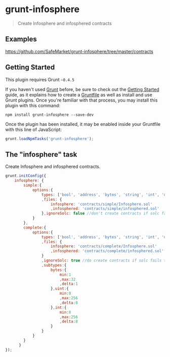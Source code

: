# grunt-infosphere

> Create Infosphere and infosphered contracts

## Examples

https://github.com/SafeMarket/grunt-infosphere/tree/master/contracts

## Getting Started
This plugin requires Grunt `~0.4.5`

If you haven't used [Grunt](http://gruntjs.com/) before, be sure to check out the [Getting Started](http://gruntjs.com/getting-started) guide, as it explains how to create a [Gruntfile](http://gruntjs.com/sample-gruntfile) as well as install and use Grunt plugins. Once you're familiar with that process, you may install this plugin with this command:

```shell
npm install grunt-infosphere --save-dev 
```

Once the plugin has been installed, it may be enabled inside your Gruntfile with this line of JavaScript:

```js
grunt.loadNpmTasks('grunt-infosphere');
```

## The "infosphere" task

Create Infosphere and infosphered contracts.

```js
grunt.initConfig({
  	infosphere: {
	    simple:{
		    options:{
		    	types: ['bool', 'address', 'bytes', 'string', 'int', 'uint']
		    	,files: {
		    		infosphere: 'contracts/simple/Infosphere.sol'
		    		,infosphered: 'contracts/simple/infosphered.sol'
		    	},ignoreSolc: false //don't create contracts if solc fails to compile
		    }
		},
		complete:{
		    options:{
		    	types: ['bool', 'address', 'bytes', 'string', 'int', 'uint']
		      	,files: {
		        	infosphere: 'contracts/complete/Infosphere.sol'
		        	,infosphered: 'contracts/complete/infosphered.sol'
		      	}
		      	,ignoreSolc: true //do create contracts if solc fails to compile
		      	,subtypes:{
		        	bytes:{
		          		min:1
		          		,max:32
		          		,delta:1
		        	},uint:{
		          		min:8
		          		,max:256
		          		,delta:8
		        	},int:{
		          		min:8
		          		,max:256
		          		,delta:8
		        	}
		      	}
		    }
		}
	  }
});
```